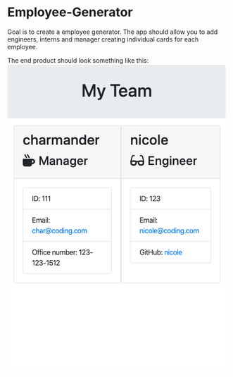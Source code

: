 # Employee-Generator
Goal is to create a employee generator. The app should allow you to add engineers, interns and manager creating individual cards for each employee.

The end product should look something like this:
<img src="Photo/EndProduct.png">
